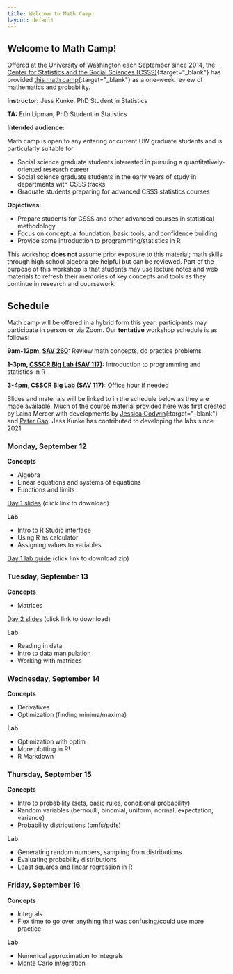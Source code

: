 ```yaml
---
title: Welcome to Math Camp!
layout: default
---
```


## Welcome to Math Camp!

Offered at the University of Washington each September since 2014, the [Center for Statistics and the Social Sciences (CSSS)](https://csss.uw.edu/){:target="_blank"} has provided [this math camp](https://csss.uw.edu/academics/math-camp){:target="_blank"} as a one-week review of mathematics and probability.

  **Instructor:** Jess Kunke, PhD Student in Statistics
  
  **TA:** Erin Lipman, PhD Student in Statistics

**Intended audience:**

Math camp is open to any entering or current UW graduate students and is particularly suitable for
* Social science graduate students interested in pursuing a quantitatively-oriented research career
* Social science graduate students in the early years of study in departments with CSSS tracks
* Graduate students preparing for advanced CSSS statistics courses

**Objectives:**

* Prepare students for CSSS and other advanced courses in statistical methodology
* Focus on conceptual foundation, basic tools, and confidence building
* Provide some introduction to programming/statistics in R

This workshop **does not** assume prior exposure to this material; math skills through high school
algebra are helpful but can be reviewed. Part of the purpose of this workshop is that students may use lecture notes and web materials to refresh their memories of key concepts and tools as they continue in research and coursework.

## Schedule

Math camp will be offered in a hybrid form this year; participants may participate in person or via Zoom. Our **tentative** workshop schedule is as follows:

  **9am-12pm, [SAV 260](https://www.washington.edu/maps/#!/sav):**  Review math concepts, do practice problems
  
  **1-3pm, [CSSCR Big Lab (SAV 117)](https://www.washington.edu/maps/#!/sav):** Introduction to programming and statistics in R
  
  **3-4pm, [CSSCR Big Lab (SAV 117)](https://www.washington.edu/maps/#!/sav):** Office hour if needed
  
Slides and materials will be linked to in the schedule below as they are made available. Much of the course material provided here was first created by Laina Mercer with developments by [Jessica Godwin](https://jlgodwin.github.io/MathCamp){:target="_blank"} and [Peter Gao](https://peteragao.github.io/CSSS-Math-Camp-2021/). Jess Kunke has contributed to developing the labs since 2021.

### Monday, September 12

**Concepts**

- Algebra
- Linear equations and systems of equations
- Functions and limits

[Day 1 slides](https://github.com/jpierkunke/CSSS-Math-Camp-2022/raw/main/Lecture/Lecture1.pdf) (click link to download)

**Lab**

- Intro to R Studio interface
- Using R as calculator
- Assigning values to variables

[Day 1 lab guide](https://github.com/jpierkunke/CSSS-Math-Camp-2022/raw/main/Labs/Rlab1.html.zip) (click link to download zip)


### Tuesday, September 13

**Concepts**

- Matrices

[Day 2 slides](https://github.com/jpierkunke/CSSS-Math-Camp-2022/raw/main/Lecture/Lecture2_Matrices.pdf) (click link to download)

**Lab**

- Reading in data
- Intro to data manipulation
- Working with matrices


### Wednesday, September 14

**Concepts**

- Derivatives
- Optimization (finding minima/maxima)

**Lab**

- Optimization with optim
- More plotting in R!
- R Markdown


### Thursday, September 15

**Concepts**

- Intro to probability (sets, basic rules, conditional probability)
- Random variables (bernoulli, binomial, uniform, normal; expectation, variance)
- Probability distributions (pmfs/pdfs)

**Lab**

- Generating random numbers, sampling from distributions
- Evaluating probability distributions
- Least squares and linear regression in R
 
 
### Friday, September 16

**Concepts**

- Integrals
- Flex time to go over anything that was confusing/could use more practice

**Lab**

- Numerical approximation to integrals
- Monte Carlo integration
